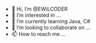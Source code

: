 - 👋 Hi, I’m @EWiLCODER
- 👀 I’m interested in ...
- 🌱 I’m currently learning Java, C#
- 💞️ I’m looking to collaborate on ...
- 📫 How to reach me ... 

<!---
EWiLCODER/EWiLCODER is a ✨ special ✨ repository because its `README.md` (this file) appears on your GitHub profile.
You can click the Preview link to take a look at your changes.
--->
